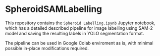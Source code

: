 # SpheroidSAMLabelling
This repository contains the `Spheroid Labelling.ipynb` Jupyter notebook, which has a detailed described pipeline for image labelling using SAM-2 model and saving the resulting labels in YOLO segmentation format.

The pipeline can be used in Google Colab enviroment as is, with minimal possible in-place modifications required.